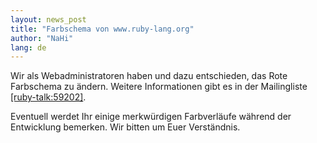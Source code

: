 ```yaml
---
layout: news_post
title: "Farbschema von www.ruby-lang.org"
author: "NaHi"
lang: de
---
```


Wir als Webadministratoren haben und dazu entschieden, das Rote
Farbschema zu ändern. Weitere Informationen gibt es in der Mailingliste
[\[ruby-talk:59202\]][1].

Eventuell werdet Ihr einige merkwürdigen Farbverläufe während der
Entwicklung bemerken. Wir bitten um Euer Verständnis.



[1]: http://blade.nagaokaut.ac.jp/cgi-bin/scat.rb/ruby/ruby-talk/59202 
